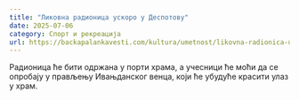 ```yaml
---
title: "Ликовна радионица ускоро у Деспотову"
date: 2025-07-06
category: Спорт и рекреација
url: https://backapalankavesti.com/kultura/umetnost/likovna-radionica-uskoro-u-despotovu/
---
```


Радионица ће бити одржана у порти храма, а учесници ће моћи да се опробају у прављењу Ивањданског венца, који ће убудуће красити улаз у храм.

